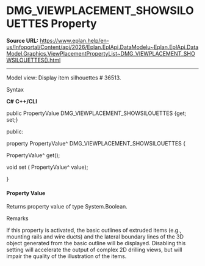 # DMG_VIEWPLACEMENT_SHOWSILOUETTES Property

**Source URL:** https://www.eplan.help/en-us/Infoportal/Content/api/2026/Eplan.EplApi.DataModelu~Eplan.EplApi.DataModel.Graphics.ViewPlacementPropertyList~DMG_VIEWPLACEMENT_SHOWSILOUETTES().html

---

Model view: Display item silhouettes # 36513.

Syntax

**C#**
**C++/CLI**


public PropertyValue DMG_VIEWPLACEMENT_SHOWSILOUETTES {get; set;}

public:

property PropertyValue^ DMG_VIEWPLACEMENT_SHOWSILOUETTES {

   PropertyValue^ get();

   void set (    PropertyValue^ value);

}


#### Property Value

Returns property value of type System.Boolean.

Remarks

If this property is activated, the basic outlines of extruded items (e.g., mounting rails and wire ducts) and the lateral boundary lines of the 3D object generated from the basic outline will be displayed. Disabling this setting will accelerate the output of complex 2D drilling views, but will impair the quality of the illustration of the items.

